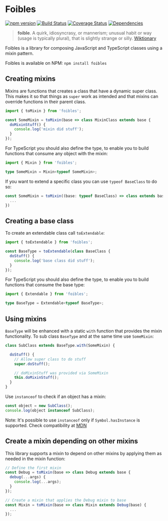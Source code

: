 # Foibles

[![npm version](https://badge.fury.io/js/foibles.svg)](https://badge.fury.io/js/foibles)
[![Build Status](https://travis-ci.org/aholstenson/foibles.svg?branch=master)](https://travis-ci.org/aholstenson/foibles)
[![Coverage Status](https://coveralls.io/repos/aholstenson/foibles/badge.svg)](https://coveralls.io/github/aholstenson/foibles)
[![Dependencies](https://david-dm.org/aholstenson/foibles.svg)](https://david-dm.org/aholstenson/foibles)

> **foible**. A quirk, idiosyncrasy, or mannerism; unusual habit or way (usage is typically plural), that is slightly strange or silly. [Wiktionary](https://en.wiktionary.org/wiki/foible)

Foibles is a library for composing JavaScript and TypeScript classes using
a mixin pattern.

Foibles is available on NPM: `npm install foibles`

## Creating mixins

Mixins are functions that creates a class that have a dynamic super class. This
makes it so that things as `super` work as intended and that mixins can override
functions in their parent class.

```javascript
import { toMixin } from 'foibles';

const SomeMixin = toMixin(base => class MixinClass extends base {
  doMixinStuff() {
    console.log('mixin did stuff');
  }
});
```

For TypeScript you should also define the type, to enable you to build 
functions that consume any object with the mixin:

```typescript
import { Mixin } from 'foibles';

type SomeMixin = Mixin<typeof SomeMixin>;
```

If you want to extend a specific class you can use `typeof BaseClass` to do so:

```typescript
const SomeMixin = toMixin((base: typeof BaseClass) => class extends base {
  ...
})
```

## Creating a base class

To create an extendable class call `toExtendable`:

```javascript
import { toExtendable } from 'foibles';

const BaseType = toExtendable(class BaseClass {
  doStuff() {
    console.log('base class did stuff');
  }
});
```

For TypeScript you should also define the type, to enable you to build 
functions that consume the base type:

```typescript
import { Extendable } from 'foibles';

type BaseType = Extendable<typeof BaseType>;
```

## Using mixins

`BaseType` will be enhanced with a static `with` function that provides
the mixin functionality. To sub class `BaseType` and at the same time
use `SomeMixin`:

```javascript
class SubClass extends BaseType.with(SomeMixin) {

  doStuff() {
    // Allow super class to do stuff
    super.doStuff();

    // doMixinStuff was provided via SomeMixin
    this.doMixinStuff();
  }
}
```

Use `instanceof` to check if an object has a mixin:

```javascript
const object = new SubClass();
console.log(object instanceof SubClass);
```

Note: It's possible to use `instanceof` only if `Symbol.hasInstance` is supported.
Check compatibility at [MDN](https://developer.mozilla.org/en-US/docs/Web/JavaScript/Reference/Global_Objects/Symbol/hasInstance)

## Create a mixin depending on other mixins

This library supports a mixin to depend on other mixins by applying them as
needed in the mixin function:

```javascript
// Define the first mixin
const Debug = toMixin(base => class Debug extends base {
  debug(...args) {
    console.log(...args);
  }
});

// Create a mixin that applies the Debug mixin to base
const Mixin = toMixin(base => class Mixin extends Debug(base) {
  ...
});
```
